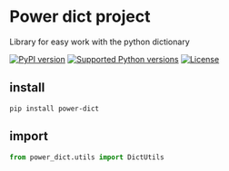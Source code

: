 # Power dict project
Library for easy work with the python dictionary

[![PyPI version](https://badge.fury.io/py/power-dict.svg)](https://pypi.org/project/power-dict/)
[![Supported Python versions](https://img.shields.io/pypi/pyversions/power-dict)](https://img.shields.io/pypi/pyversions/power-dict)
[![License](https://img.shields.io/pypi/l/power-dict)](https://img.shields.io/pypi/l/power-dict)
## install
```
pip install power-dict
```
## import
``` python
from power_dict.utils import DictUtils
```
